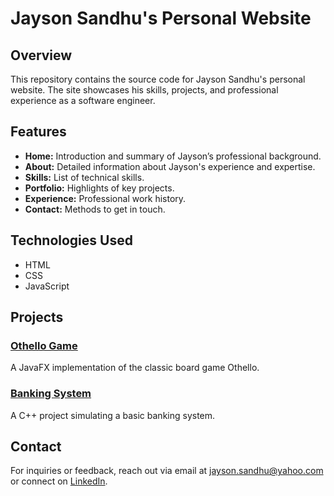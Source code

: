# Jayson Sandhu's Personal Website

## Overview

This repository contains the source code for Jayson Sandhu's personal website. The site showcases his skills, projects, and professional experience as a software engineer.

## Features

- **Home:** Introduction and summary of Jayson’s professional background.
- **About:** Detailed information about Jayson's experience and expertise.
- **Skills:** List of technical skills.
- **Portfolio:** Highlights of key projects.
- **Experience:** Professional work history.
- **Contact:** Methods to get in touch.

## Technologies Used

- HTML
- CSS
- JavaScript

## Projects

### [Othello Game](https://github.com/jayson-s/Othello)
A JavaFX implementation of the classic board game Othello.

### [Banking System](https://github.com/jayson-s/Banking-System)
A C++ project simulating a basic banking system.

## Contact

For inquiries or feedback, reach out via email at [jayson.sandhu@yahoo.com](mailto:jayson.sandhu@yahoo.com) or connect on [LinkedIn](https://www.linkedin.com/in/jayson-sandhu).
